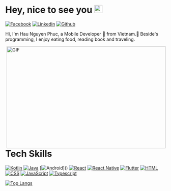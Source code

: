 # Hey, nice to see you <img src="https://media.giphy.com/media/hvRJCLFzcasrR4ia7z/giphy.gif" width="25px">
[![Facebook](https://img.shields.io/badge/facebook-%231877F2.svg?&style=for-the-badge&logo=facebook&logoColor=white)](https://www.facebook.com/hau.nguyenphuc.313/)
[![Linkedin](https://img.shields.io/badge/linkedin-%230077B5.svg?&style=for-the-badge&logo=linkedin&logoColor=white)](https://www.linkedin.com/in/hau-nguyen-phuc-444a0816b/)
[![Github](http://img.shields.io/badge/github-%231877F2.svg?&style=for-the-badge&logo=github&logoColor=white&color=black)](https://github.com/haunguyenphuc1110)

Hi, I'm Hau Nguyen Phuc, a Mobile Developer 🚀 from Vietnam.🙍 Beside's programming, I enjoy eating food, reading book and traveling.

  <img align="right" alt="GIF" src="https://github.com/abhisheknaiidu/abhisheknaiidu/blob/master/code.gif?raw=true" width="500" height="320" />

# Tech Skills

[![Kotlin](https://img.shields.io/badge/kotlin-%23FF5722.svg?&style=for-the-badge&logo=kotlin&logoColor=white)]()
[![Java](https://img.shields.io/badge/Java-%23FFac45.svg?&style=for-the-badge&logo=java&logoColor=white&color=yellow)]()
[![Android](https://img.shields.io/badge/android-teal.svg?&style=for-the-badge&logo=android&logoColor=white")]()
[![React](https://img.shields.io/badge/-React-45b8d8.svg?&style=for-the-badge&logo=react&logoColor=white)]()
[![React Native](https://img.shields.io/badge/-React-45b8d8.svg?&style=for-the-badge&logo=react&logoColor=white)]()
[![Flutter](https://img.shields.io/badge/flutter-teal.svg?&style=for-the-badge&logo=flutter&logoColor=white&color=blue)]()
[![HTML](https://img.shields.io/badge/HTML-%23FFac45.svg?&style=for-the-badge&logo=html5&logoColor=white&color=orange)]()
[![CSS](https://img.shields.io/badge/CSS-%23FFac45.svg?&style=for-the-badge&logo=css3&logoColor=white&color=blue)]()
[![JavaScript](https://img.shields.io/badge/JAVASCRIPT-%23FFac45.svg?&style=for-the-badge&logo=javascript&logoColor=white&color=yellow)]()
[![Typescript](https://img.shields.io/badge/-TypeScript-007ACC.svg?&style=for-the-badge&logo=typescript&logoColor=white)]()

[![Top Langs](https://github-readme-stats.vercel.app/api/top-langs/?username=haunguyenphuc1110&layout=compact&theme=vue&langs_count=10&show_icons=true)](https://github.com/haunguyenphuc1110)
